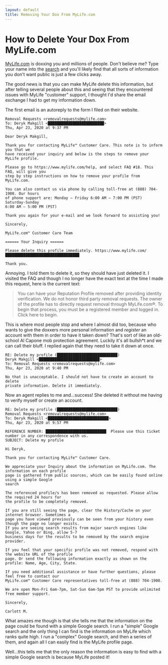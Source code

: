 ```yaml
---
layout: default
title: Removing Your Dox From MyLife.com
---
```


# How to Delete Your Dox From MyLife.com

[MyLife.com](https://www.mylife.com/) is doxxing you and millions of people. Don't believe me? Type your name into the [search](https://www.mylife.com/)
and you'll likely find that all sorts of information you don't want public is just a few clicks away.

The good news is that you can make MyLife delete this information, but after telling several people about this and seeing that they encountered issues
with MyLife "customer" support, I thought I'd share the email exchange I had to get my information down.

The first email is an autoreply to the form I filed on their website.

```
Removal Requests <removalrequests@mylife.com>	
To: Deryk Makgill <█████████████████████████>
Thu, Apr 23, 2020 at 9:37 PM

Dear Deryk Makgill,

Thank you for contacting MyLife™ Customer Care. This note is to inform you that we 
have received your inquiry and below is the steps to remove your MyLife profile.

Please go to https://www.mylife.com/help, and select FAQ #18. This FAQ, will give you 
step by step instructions on how to remove your profile from MyLife.com.

You can also contact us via phone by calling toll-free at (888) 704-1900. Our hours 
of phone support are: Monday – Friday 6:00 AM – 7:00 PM (PST) Saturday-Sunday 
6:00 AM – 5:00 PM (PST)

Thank you again for your e-mail and we look forward to assisting you!

Sincerely,

MyLife.com™ Customer Care Team

====== Your Inquiry ======

Please delete this profile immediately. https://www.mylife.com/█████████████████████████████████

Thank you.
```

Annoying. I told them to delete it, so they should have just deleted it. I visited the FAQ and though I no longer have the exact text at the time I made this request, here is the current text:

>You can have your Reputation Profile removed after providing identity verification. We do not honor third party removal requests. The owner of the profile has to directly request removal through MyLife.com®. To begin that process, you must be a registered member and logged in. Click here to begin.

This is where most people stop and where I almost did too, because who wants to give the doxxers more personal information and *register* an account with them in order to have it taken down? That's sort of like an old-school Al Capone mob protection agreement. Luckily it's all bullsh<span>*t</span> and we can call their bluff. I replied again that they need to take it down at once.

```
RE: Delete my profile (███████████████████████████)
Deryk Makgill <███████████████████████████>	
To: Removal Requests <removalrequests@mylife.com>
Thu, Apr 23, 2020 at 9:40 PM

No that is unacceptable. I should not have to create an account to delete 
private information. Delete it immediately.
```

Now an agent replies to me and...success! She deleted it without me having to verify myself or create an account.

```
RE: Delete my profile (███████████████████████████)
Removal Requests <removalrequests@mylife.com>	
To: Deryk Makgill <███████████████████████████>
Thu, Apr 23, 2020 at 9:57 PM

REFERENCE NUMBER: ███████████████████████████  Please use this ticket number in any correspondence with us.
SUBJECT: Delete my profile

Hi Deryk,

Thank you for contacting MyLife™ Customer Care.

We appreciate your Inquiry about the information on MyLife.com. The information on each profile
page is gathered from public sources, which can be easily found online using a simple Google 
search

The referenced profile/s has been removed as requested. Please allow the required 24 hours for 
the profile to be completely removed.

If you are still seeing the page, clear the History/Cache on your internet browser. Sometimes a 
page you have viewed previously can be seen from your history even though the page no longer exists. 
If you are seeing search results from major search engines like Google, Yahoo or Bing, allow 5-7 
business days for the results to be removed by the search engine provider.

If you feel that your specific profile was not removed, respond with the website URL of the profile 
page. Or send the following information exactly as shown on the profile: Name, Age, City, State.

If you need additional assistance or have further questions, please feel free to contact our 
MyLife.com™ Customer Care representatives toll-free at (888) 704-1900.

We are open Mon-Fri 6am-7pm, Sat-Sun 6am-5pm PST to provide unlimited free member support.

Sincerely,

Carlott M.
```

What amazes me though is that she tells me that the information on the page could be found with a simple Google search. I run a
"simple" Google search and the only thing I can find is the information on MyLife which ranks quite high. I run a "complex" Google search,
and then a series of them, and again all I can easily find is the MyLife profile page.

Well...this tells me that the only reason the information is easy to find with a simple Google search is because MyLife posted it!


